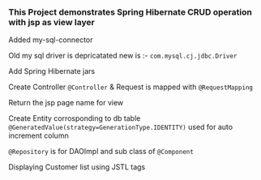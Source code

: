 
### This Project demonstrates Spring Hibernate CRUD operation with jsp as view layer
  Added my-sql-connector
  
  Old my sql driver is depricatated new is :- ``` com.mysql.cj.jdbc.Driver ```

  Add Spring Hibernate jars

  Create Controller ``` @Controller ``` & Request is mapped with ``` @RequestMapping ```

  Return the jsp page name for view

 Create Entity corrosponding to db table
 ``` @GeneratedValue(strategy=GenerationType.IDENTITY)``` used for auto increment column

 ```@Repository``` is for DAOImpl and sub class of ```@Component```

  Displaying Customer list using JSTL tags
  
